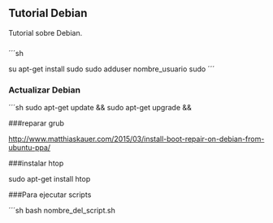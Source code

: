 ## Tutorial Debian

Tutorial sobre Debian.

###
´´´sh

su
apt-get install sudo
sudo adduser nombre_usuario sudo
´´´

### Actualizar Debian

´´´sh
sudo apt-get update && sudo apt-get upgrade &&


###reparar grub

http://www.matthiaskauer.com/2015/03/install-boot-repair-on-debian-from-ubuntu-ppa/

###instalar htop

sudo apt-get install htop

###Para ejecutar scripts

´´´sh
bash nombre_del_script.sh
